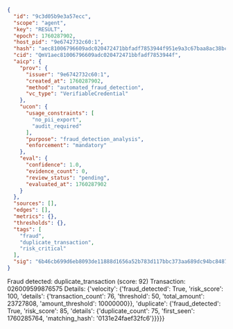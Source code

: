 ```json
{
  "id": "9c3d05b9e3a57ecc",
  "scope": "agent",
  "key": "RESULT",
  "epoch": 1760287902,
  "host_pid": "9e6742732c60:1",
  "hash": "aec81006796609adc020472471bbfadf7853944f951e9a3c67baa8ac38bc5a4a",
  "cid": "QmV1aec81006796609adc020472471bbfadf7853944f",
  "aicp": {
    "prov": {
      "issuer": "9e6742732c60:1",
      "created_at": 1760287902,
      "method": "automated_fraud_detection",
      "vc_type": "VerifiableCredential"
    },
    "ucon": {
      "usage_constraints": [
        "no_pii_export",
        "audit_required"
      ],
      "purpose": "fraud_detection_analysis",
      "enforcement": "mandatory"
    },
    "eval": {
      "confidence": 1.0,
      "evidence_count": 0,
      "review_status": "pending",
      "evaluated_at": 1760287902
    }
  },
  "sources": [],
  "edges": [],
  "metrics": {},
  "thresholds": {},
  "tags": [
    "fraud",
    "duplicate_transaction",
    "risk_critical"
  ],
  "sig": "6b46cb699d6eb8093de11888d1656a52b783d117bbc373aa689dc94bc848767a"
}
```

Fraud detected: duplicate_transaction (score: 92)
Transaction: 026009599876575
Details: {'velocity': {'fraud_detected': True, 'risk_score': 100, 'details': {'transaction_count': 76, 'threshold': 50, 'total_amount': 23727808, 'amount_threshold': 10000000}}, 'duplicate': {'fraud_detected': True, 'risk_score': 85, 'details': {'duplicate_count': 75, 'first_seen': 1760285764, 'matching_hash': '0131e24faef32fc6'}}}}}
